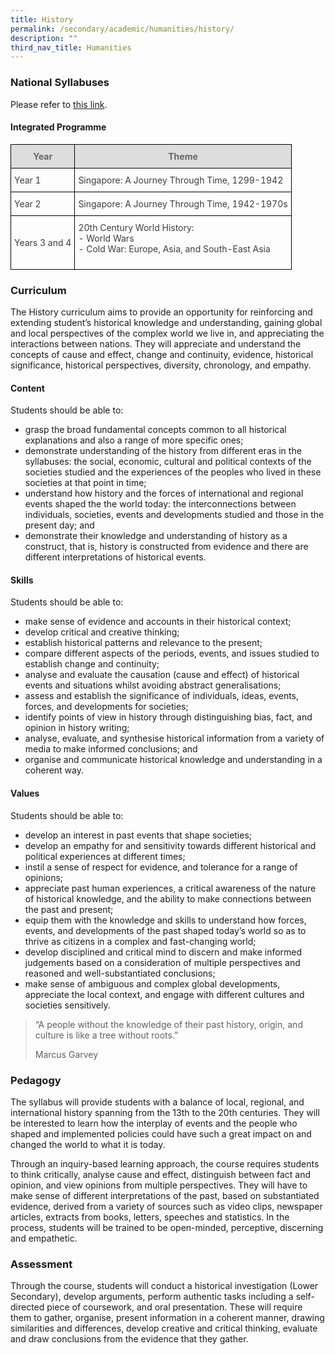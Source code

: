 ```yaml
---
title: History
permalink: /secondary/academic/humanities/history/
description: ""
third_nav_title: Humanities
---
```

### National Syllabuses

Please refer to [this link](https://www.moe.gov.sg/secondary/courses/express/electives#subjects).

#### Integrated Programme

<style type="text/css">
.tg {
    border-collapse: collapse;
    border-spacing: 0;
}
.tg td {
    border-color: black;
    border-style: solid;
    border-width: 1px;
    font-size: 14px;
    overflow: hidden;
    padding: 10px 5px;
    word-break: normal;
}
.tg th {
    border-color: black;
    border-style: solid;
    border-width: 1px;
    font-size: 14px;
    font-weight: normal;
    overflow: hidden;
    padding: 10px 5px;
    word-break: normal;
}
.tg .tg-5hwe {
    color: #3D3D3D;
    text-align: left;
    vertical-align: middle
}
.tg .tg-feqv {
    background-color: #DDD;
    color: #666;
    font-weight: bold;
    text-align: center;
    vertical-align: middle
}
.tg .tg-iuf2 {
    color: #3D3D3D;
    text-align: center;
    vertical-align: top
}
</style>
<table class="tg">
  <thead>
    <tr>
      <th class="tg-feqv"><span style="color:#666;background-color:#DDD">Year </span></th>
      <th class="tg-feqv"><span style="color:#666;background-color:#DDD">Theme</span></th>
    </tr>
  </thead>
  <tbody>
    <tr>
      <td class="tg-5hwe">Year 1 <br></td>
      <td class="tg-5hwe">Singapore: A Journey Through Time, 1299-1942 </td>
    </tr>
    <tr>
      <td class="tg-5hwe">Year 2 </td>
      <td class="tg-5hwe">Singapore: A Journey Through Time, 1942-1970s </td>
    </tr>
    <tr>
      <td class="tg-5hwe">Years 3 and 4</td>
      <td class="tg-5hwe">20th Century World History: <br>
        - World Wars <br>
        - Cold War: Europe, Asia, and South-East Asia </p></td>
    </tr>
  </tbody>
</table>


### Curriculum

The History curriculum aims to provide an opportunity for reinforcing and extending student’s historical knowledge and understanding, gaining global and local perspectives of the complex world we live in, and appreciating the interactions between nations.  They will appreciate and understand the concepts of cause and effect, change and continuity, evidence, historical significance, historical perspectives, diversity, chronology, and empathy.


#### Content

Students should be able to:

* grasp the broad fundamental concepts common to all historical explanations and also a range of more specific ones;
* demonstrate understanding of the history from different eras in the syllabuses: the social, economic, cultural and political contexts of the societies studied and the experiences of the peoples who lived in these societies at that point in time;
* understand how history and the forces of international and regional events shaped the the world today: the interconnections between individuals, societies, events and developments studied and those in the present day; and
* demonstrate their knowledge and understanding of history as a construct, that is, history is constructed from evidence and there are different interpretations of historical events.


#### Skills

Students should be able to:

*   make sense of evidence and accounts in their historical context;  
*   develop critical and creative thinking;
*   establish historical patterns and relevance to the present;
*   compare different aspects of the periods, events, and issues studied to establish change and continuity;
*   analyse and evaluate the causation (cause and effect) of historical events and situations whilst avoiding abstract generalisations;
*   assess and establish the significance of individuals, ideas, events, forces, and developments for societies;
*   identify points of view in history through distinguishing bias, fact, and opinion in history writing;
*   analyse, evaluate, and synthesise historical information from a variety of media to make informed conclusions; and
*   organise and communicate historical knowledge and understanding in a coherent way.


#### Values

Students should be able to:

*   develop an interest in past events that shape societies;  
*   develop an empathy for and sensitivity towards different historical and political experiences at different times;
*   instil a sense of respect for evidence, and tolerance for a range of opinions;
*   appreciate past human experiences, a critical awareness of the nature of historical knowledge, and the ability to make connections between the past and present;
*   equip them with the knowledge and skills to understand how forces, events, and developments of the past shaped today’s world so as to thrive as citizens in a complex and fast-changing world;
*  develop disciplined and critical mind to discern and make informed judgements based on a consideration of multiple perspectives and reasoned and well-substantiated conclusions;
*  make sense of ambiguous and complex global developments, appreciate the local context, and engage with different cultures and societies sensitively.

> “A people without the knowledge of their past history, origin, and culture is like a tree without roots.”
> 
> Marcus Garvey



### Pedagogy

The syllabus will provide students with a balance of local, regional, and international history spanning from the 13th to the 20th centuries. They will be interested to learn how the interplay of events and the people who shaped and implemented policies could have such a great impact on and changed the world to what it is today.  


Through an inquiry-based learning approach, the course requires students to think critically, analyse cause and effect, distinguish between fact and opinion, and view opinions from multiple perspectives.  They will have to make sense of different interpretations of the past, based on substantiated evidence, derived from a variety of sources such as video clips, newspaper articles, extracts from books, letters, speeches and statistics. In the process, students will be trained to be open-minded, perceptive, discerning and empathetic.
   

### Assessment

Through the course, students will conduct a historical investigation (Lower Secondary), develop arguments, perform authentic tasks including a self-directed piece of coursework,  and oral presentation. These will require them to gather, organise, present information in a coherent manner, drawing similarities and differences, develop creative and critical thinking, evaluate and draw conclusions from the evidence that they gather.